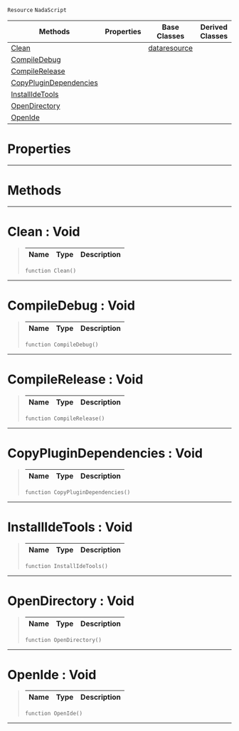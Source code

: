  `Resource` `NadaScript`



|Methods|Properties|Base Classes|Derived Classes|
|---|---|---|---|
|[ Clean](https://github.com/ZilchEngine/ZilchDocs/blob/master/code_reference/class_reference/nadapluginsource.md#clean-void)| |[dataresource](https://github.com/ZilchEngine/ZilchDocs/blob/master/code_reference/class_reference/dataresource.md)| |
|[ CompileDebug](https://github.com/ZilchEngine/ZilchDocs/blob/master/code_reference/class_reference/nadapluginsource.md#compiledebug-void)| | | |
|[ CompileRelease](https://github.com/ZilchEngine/ZilchDocs/blob/master/code_reference/class_reference/nadapluginsource.md#compilerelease-void)| | | |
|[ CopyPluginDependencies](https://github.com/ZilchEngine/ZilchDocs/blob/master/code_reference/class_reference/nadapluginsource.md#copyplugindependencies-v)| | | |
|[ InstallIdeTools](https://github.com/ZilchEngine/ZilchDocs/blob/master/code_reference/class_reference/nadapluginsource.md#installidetools-void)| | | |
|[ OpenDirectory](https://github.com/ZilchEngine/ZilchDocs/blob/master/code_reference/class_reference/nadapluginsource.md#opendirectory-void)| | | |
|[ OpenIde](https://github.com/ZilchEngine/ZilchDocs/blob/master/code_reference/class_reference/nadapluginsource.md#openide-void)| | | |


 #  Properties


---  
 #  Methods


---  
 #  Clean : Void

> 
> |Name|Type|Description|
> |---|---|---|
> ``` lang=cpp, name=Nada
> function Clean()
> ``` 


---  
 #  CompileDebug : Void

> 
> |Name|Type|Description|
> |---|---|---|
> ``` lang=cpp, name=Nada
> function CompileDebug()
> ``` 


---  
 #  CompileRelease : Void

> 
> |Name|Type|Description|
> |---|---|---|
> ``` lang=cpp, name=Nada
> function CompileRelease()
> ``` 


---  
 #  CopyPluginDependencies : Void

> 
> |Name|Type|Description|
> |---|---|---|
> ``` lang=cpp, name=Nada
> function CopyPluginDependencies()
> ``` 


---  
 #  InstallIdeTools : Void

> 
> |Name|Type|Description|
> |---|---|---|
> ``` lang=cpp, name=Nada
> function InstallIdeTools()
> ``` 


---  
 #  OpenDirectory : Void

> 
> |Name|Type|Description|
> |---|---|---|
> ``` lang=cpp, name=Nada
> function OpenDirectory()
> ``` 


---  
 #  OpenIde : Void

> 
> |Name|Type|Description|
> |---|---|---|
> ``` lang=cpp, name=Nada
> function OpenIde()
> ``` 


---  
 

 